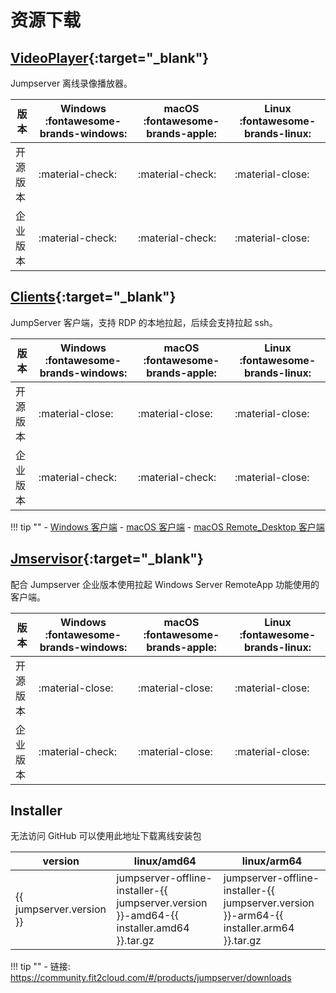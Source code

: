 # 资源下载

## [VideoPlayer](https://github.com/jumpserver/VideoPlayer/releases){:target="_blank"}

Jumpserver 离线录像播放器。

| 版本     | Windows :fontawesome-brands-windows: |  macOS :fontawesome-brands-apple: | Linux :fontawesome-brands-linux: |
| ------- | ------------------------------------ | --------------------------------- | -------------------------------- |
| 开源版本 | :material-check:                     | :material-check:                  | :material-close:                 |
| 企业版本 | :material-check:                     | :material-check:                  | :material-close:                 |

## [Clients](https://github.com/jumpserver/clients/releases){:target="_blank"}

JumpServer 客户端，支持 RDP 的本地拉起，后续会支持拉起 ssh。

| 版本     | Windows :fontawesome-brands-windows: |  macOS :fontawesome-brands-apple:   | Linux :fontawesome-brands-linux: |
| ------- | ------------------------------------ | ----------------------------------- | -------------------------------- |
| 开源版本 | :material-close:                     | :material-close:                    | :material-close:                 |
| 企业版本 | :material-check:                     | :material-check:                    | :material-close:                 |

!!! tip ""
    - [Windows 客户端][win-client]
    - [macOS 客户端][mac-client]
    - [macOS Remote_Desktop 客户端][mac-mrd]

## [Jmservisor](https://github.com/jumpserver/Jmservisor/releases){:target="_blank"}

配合 Jumpserver 企业版本使用拉起 Windows Server RemoteApp 功能使用的客户端。

| 版本     | Windows :fontawesome-brands-windows: |  macOS :fontawesome-brands-apple: | Linux :fontawesome-brands-linux: |
| ------- | ------------------------------------ | --------------------------------- | -------------------------------- |
| 开源版本 | :material-close:                     | :material-close:                  | :material-close:                 |
| 企业版本 | :material-check:                     | :material-close:                  | :material-close:                 |

## Installer

无法访问 GitHub 可以使用此地址下载离线安装包

| version                  | linux/amd64                                                                              | linux/arm64                                                                              |
| ------------------------ | ---------------------------------------------------------------------------------------- | ---------------------------------------------------------------------------------------- |
| {{ jumpserver.version }} | jumpserver-offline-installer-{{ jumpserver.version }}-amd64-{{ installer.amd64 }}.tar.gz | jumpserver-offline-installer-{{ jumpserver.version }}-arm64-{{ installer.arm64 }}.tar.gz |

!!! tip ""
    - 链接: https://community.fit2cloud.com/#/products/jumpserver/downloads

[win-client]: https://download.jumpserver.org/public/jumpserver-client.msi.zip
[mac-client]: https://download.jumpserver.org/public/jumpserver-client.dmg
[mac-mrd]: https://download.jumpserver.org/public/Microsoft_Remote_Desktop_10.6.7_installer.pkg
